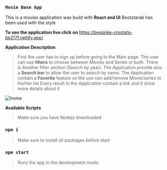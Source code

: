 

### `Movie Base App`

This is a movies application was build with **React and UI**
Bootstarab has been used with the style 

**To see the application live click on**
https://bespoke-crostata-be217f.netlify.app/

**Application Description**
>First the user has to sign up before going to the Main page.
>The user can use **filters** to choose between Movies and Series or both.
>There is Another filter section (Search by year).
>The Application provide also a **Search bar** to allow the user to search by name.
>The Application contain a **Favorite** feature so the use can add/remove  Movie/series to his/her list
>Every result in the Application contain a link and it show more details about it 

![home](https://user-images.githubusercontent.com/101180840/195444235-02dd60aa-3243-4dab-9986-8e6640b3d1de.PNG)




**Available Scripts**
>Make sure you have Nodejs downloaded 
### `npm i `
>Make sure to install all packages before start 

### `npm start`
>Runs the app in the development mode.


 
